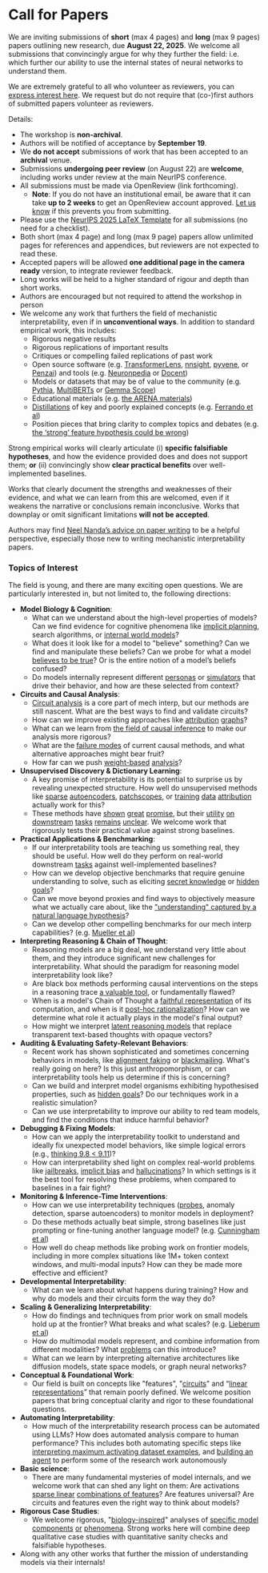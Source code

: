 # Call for Papers
We are inviting submissions of **short** (max 4 pages) and **long** (max 9 pages) papers outlining new research, due **August 22, 2025**. We welcome all submissions that convincingly argue for why they further the field: i.e. which further our ability to use the internal states of neural networks to understand them. 

We are extremely grateful to all who volunteer as reviewers, you can [express interest here](https://www.google.com/url?q=https://docs.google.com/forms/d/e/1FAIpQLSdiw1SJllzoTz_nqzDTzTOGb9DV3W_truQyh-WvYj_QGIi7Mg/viewform?usp%3Ddialog&sa=D&source=editors&ust=1752653362882908&usg=AOvVaw0Cu1DqRckTM-Eu65_rOJGV). We request but do not require that (co-)first authors of submitted papers volunteer as reviewers. 

Details: 
* The workshop is **non-archival**.
* Authors will be notified of acceptance by **September 19**.
* We **do not accept** submissions of work that has been accepted to an **archival** venue.
* Submissions **undergoing peer review** (on August 22) are **welcome**, including works under review at the main NeurIPS conference.
* All submissions must be made via OpenReview (link forthcoming).
  * **Note**: If you do not have an institutional email, be aware that it can take **up to 2 weeks** to get an OpenReview account approved. [Let us know](mailto:neurips2025@mechinterpworkshop.com) if this prevents you from submitting.
* Please use the [NeurIPS 2025 LaTeX Template](https://www.google.com/url?q=https://media.neurips.cc/Conferences/NeurIPS2025/Styles.zip&sa=D&source=editors&ust=1752653362885611&usg=AOvVaw3vKxaEvnL8l84e0_5OcSa8) for all submissions (no need for a checklist).
* Both short (max 4 page) and long (max 9 page) papers allow unlimited pages for references and appendices, but reviewers are not expected to read these.
* Accepted papers will be allowed **one additional page in the camera ready** version, to integrate reviewer feedback.
* Long works will be held to a higher standard of rigour and depth than short works.
* Authors are encouraged but not required to attend the workshop in person
* We welcome any work that furthers the field of mechanistic interpretability, even if in **unconventional ways**. In addition to standard empirical work, this includes:
  * Rigorous negative results
  * Rigorous replications of important results
  * Critiques or compelling failed replications of past work
  * Open source software (e.g. [TransformerLens](https://www.google.com/url?q=https://github.com/neelnanda-io/TransformerLens&sa=D&source=editors&ust=1752653362887973&usg=AOvVaw3H6EttoCOWcGlOB9suf88y), [nnsight](https://www.google.com/url?q=https://github.com/ndif-team/nnsight&sa=D&source=editors&ust=1752653362888142&usg=AOvVaw2YU1v32HN5LZ2qPVyCJjUC), [pyvene](https://www.google.com/url?q=https://github.com/stanfordnlp/pyvene/tree/main/pyvene/models/mlp&sa=D&source=editors&ust=1752653362888362&usg=AOvVaw36dedIEWmBVf3iDQBFNypR), or [Penzai](https://www.google.com/url?q=https://github.com/google-deepmind/penzai&sa=D&source=editors&ust=1752653362888539&usg=AOvVaw181HzZlmggZ3wAEgEwFGdF)) and tools (e.g. [Neuronpedia](https://www.google.com/url?q=http://neuronpedia.org&sa=D&source=editors&ust=1752653362888717&usg=AOvVaw3_yXp8xR7kWz6qvsMbsxek) or [Docent](https://www.google.com/url?q=https://transluce.org/introducing-docent&sa=D&source=editors&ust=1752653362888879&usg=AOvVaw3SB7rFvaJqFuX-oR9SZ8H8))
  * Models or datasets that may be of value to the community (e.g. [Pythia](https://www.google.com/url?q=https://arxiv.org/abs/2304.01373&sa=D&source=editors&ust=1752653362889202&usg=AOvVaw3zyS-60QzXD9M6_GG0c7rk), [MultiBERTs](https://www.google.com/url?q=https://arxiv.org/abs/2106.16163&sa=D&source=editors&ust=1752653362889370&usg=AOvVaw3lGO3SwNxhKj1f68QBocKw) or [Gemma Scope](https://www.google.com/url?q=https://arxiv.org/abs/2408.05147&sa=D&source=editors&ust=1752653362889517&usg=AOvVaw1dVVVIGBocXjS6l1_X_c5X))
  * Educational materials (e.g. [the ARENA materials](https://www.google.com/url?q=https://arena3-chapter1-transformer-interp.streamlit.app/&sa=D&source=editors&ust=1752653362889838&usg=AOvVaw2AvdI7PqILp9NMvXGzL3ry))
  * [Distillations](https://www.google.com/url?q=https://distill.pub/2017/research-debt/&sa=D&source=editors&ust=1752653362890092&usg=AOvVaw3BkdX4pHSWHePCZQU65htG) of key and poorly explained concepts (e.g. [Ferrando et al](https://www.google.com/url?q=https://arxiv.org/abs/2405.00208&sa=D&source=editors&ust=1752653362890329&usg=AOvVaw1NcgKilLgcZfPIrFMB2epW))
  * Position pieces that bring clarity to complex topics and debates (e.g. [the ‘strong’ feature hypothesis could be wrong](https://www.google.com/url?q=https://www.alignmentforum.org/posts/tojtPCCRpKLSHBdpn/the-strong-feature-hypothesis-could-be-wrong&sa=D&source=editors&ust=1752653362890796&usg=AOvVaw2OLcmf-ufu0IcI53HjBMqk))

Strong empirical works will clearly articulate (i) **specific falsifiable hypotheses**, and how the evidence provided does and does not support them; **or** (ii) convincingly show **clear practical benefits** over well-implemented baselines. 

Works that clearly document the strengths and weaknesses of their evidence, and what we can learn from this are welcomed, even if it weakens the narrative or conclusions remain inconclusive. Works that downplay or omit significant limitations **will not be accepted**. 

Authors may find [Neel Nanda’s advice on paper writing](https://www.google.com/url?q=https://www.alignmentforum.org/posts/eJGptPbbFPZGLpjsp/highly-opinionated-advice-on-how-to-write-ml-papers&sa=D&source=editors&ust=1752653362892713&usg=AOvVaw0MMK3ZqijQsW5LQ0UXd1Wo) to be a helpful perspective, especially those new to writing mechanistic interpretability papers. 
### Topics of Interest
The field is young, and there are many exciting open questions. We are particularly interested in, but not limited to, the following directions: 
* **Model Biology & Cognition**:
  * What can we understand about the high-level properties of models? Can we find evidence for cognitive phenomena like [implicit planning](https://www.google.com/url?q=https://transformer-circuits.pub/2025/attribution-graphs/biology.html%23dives-poems&sa=D&source=editors&ust=1752653362893911&usg=AOvVaw0t0ro865-DGgYlCMVX_ri0), search algorithms, or [internal world models](https://www.google.com/url?q=https://arxiv.org/abs/2210.13382&sa=D&source=editors&ust=1752653362894120&usg=AOvVaw13i6CNAihJh9S86mvpk2MH)?
  * What does it look like for a model to "believe" something? Can we find and manipulate these beliefs? Can we probe for what a model [believes to be true](https://www.google.com/url?q=https://arxiv.org/abs/2310.06824&sa=D&source=editors&ust=1752653362894556&usg=AOvVaw0Dj3nFtr69wiObn7A62ghe)? Or is the entire notion of a model’s beliefs confused?
  * Do models internally represent different [personas](https://www.google.com/url?q=https://arxiv.org/abs/2406.12094&sa=D&source=editors&ust=1752653362894935&usg=AOvVaw2b1Spfq9L6S4JiHzsXFHgK) or [simulators](https://www.google.com/url?q=https://www.nature.com/articles/s41586-023-06647-8&sa=D&source=editors&ust=1752653362895097&usg=AOvVaw1aCe3PzSSom4_T1pL430RT) that drive their behavior, and how are these selected from context?
* **Circuits and Causal Analysis**:
  * [Circuit analysis](https://www.google.com/url?q=https://distill.pub/2020/circuits/zoom-in/&sa=D&source=editors&ust=1752653362895673&usg=AOvVaw1syYJRJvce05-orV8grj9j) is a core part of mech interp, but our methods are still nascent. What are the best ways to find and validate circuits?
  * How can we improve existing approaches like [attribution](https://www.google.com/url?q=https://arxiv.org/abs/2406.11944&sa=D&source=editors&ust=1752653362896229&usg=AOvVaw0zQ7NabtVm3_ea_v2a18Nc) [graphs](https://www.google.com/url?q=https://transformer-circuits.pub/2025/attribution-graphs/methods.html&sa=D&source=editors&ust=1752653362896406&usg=AOvVaw1FngSZzyeEekpN4Sr4r1FO)?
  * What can we learn from [the field of causal inference](https://www.google.com/url?q=https://arxiv.org/abs/2407.04690&sa=D&source=editors&ust=1752653362896681&usg=AOvVaw0aToC29CGSubGly_n3DyWp) to make our analysis more rigorous?
  * What are the [failure modes](https://www.google.com/url?q=https://arxiv.org/abs/2307.15771&sa=D&source=editors&ust=1752653362896972&usg=AOvVaw3jpPyxsz_6D1KrJwIaabmB) of current causal methods, and what alternative approaches might bear fruit?
  * How far can we push [weight-based](https://www.google.com/url?q=https://arxiv.org/abs/2301.05217&sa=D&source=editors&ust=1752653362897378&usg=AOvVaw2m5XS_hrlJ1kDa7IUWMGDe) [analysis](https://www.google.com/url?q=https://arxiv.org/abs/2410.08417&sa=D&source=editors&ust=1752653362897539&usg=AOvVaw3wRlpXMKDvaPuAQp_l4MQW)?
* **Unsupervised Discovery & Dictionary Learning**:
  * A key promise of interpretability is its potential to surprise us by revealing unexpected structure. How well do unsupervised methods like [sparse](https://www.google.com/url?q=https://arxiv.org/abs/2103.15949&sa=D&source=editors&ust=1752653362898208&usg=AOvVaw1YmXRQQe9Hq6WYzuIvEmQO) [autoencoders](https://www.google.com/url?q=https://transformer-circuits.pub/2023/monosemantic-features&sa=D&source=editors&ust=1752653362898403&usg=AOvVaw2enDjWnBxp0BdZKR4oIRGX), [patch](https://www.google.com/url?q=https://arxiv.org/abs/2401.06102&sa=D&source=editors&ust=1752653362898524&usg=AOvVaw030zE1LTy9zMG-sUCtggyF)[scopes](https://www.google.com/url?q=https://arxiv.org/abs/2403.10949v2&sa=D&source=editors&ust=1752653362898623&usg=AOvVaw160q-Om8p6sTi75QILqU6t), or [training](https://www.google.com/url?q=https://proceedings.mlr.press/v70/koh17a?ref%3Dhttps://githubhelp.com&sa=D&source=editors&ust=1752653362898781&usg=AOvVaw2NlJgXWdLSWSBcVRTUHemG) [data](https://www.google.com/url?q=https://arxiv.org/abs/2308.03296&sa=D&source=editors&ust=1752653362898997&usg=AOvVaw2q-S632ywcPfRGYixT0AQv) [attribution](https://www.google.com/url?q=https://arxiv.org/abs/2205.11482&sa=D&source=editors&ust=1752653362899143&usg=AOvVaw0v13A9bm6kY-4AWdtLlpSS) actually work for this?
  * These methods have [shown](https://www.google.com/url?q=https://transformer-circuits.pub/2024/scaling-monosemanticity/index.html&sa=D&source=editors&ust=1752653362899517&usg=AOvVaw3pMTydxDb_KkToJNoVvFRR) [great](https://www.google.com/url?q=https://transformer-circuits.pub/2025/attribution-graphs/biology.html&sa=D&source=editors&ust=1752653362899693&usg=AOvVaw3hC3GSga7Ld0zPpXPjq9Ad) [promise](https://www.google.com/url?q=https://arxiv.org/abs/2503.10965&sa=D&source=editors&ust=1752653362899841&usg=AOvVaw1Ksj69KaQ4vuK3ixnVkKNB), but their [utility](https://www.google.com/url?q=https://arxiv.org/abs/2502.16681&sa=D&source=editors&ust=1752653362900038&usg=AOvVaw2bouuv3dyuyaKJjeU9gcdj) [on](https://www.google.com/url?q=https://www.tilderesearch.com/blog/sieve&sa=D&source=editors&ust=1752653362900187&usg=AOvVaw3U88STC-3-kefAPyn-6lFn) [downstream](https://www.google.com/url?q=https://arxiv.org/abs/2501.17148&sa=D&source=editors&ust=1752653362900330&usg=AOvVaw3BQ752BxacdQghQLy_rfG9) [tasks](https://www.google.com/url?q=https://transformer-circuits.pub/2024/features-as-classifiers/index.html&sa=D&source=editors&ust=1752653362900549&usg=AOvVaw3SNDEtvpipKi34sYfFujJ3) [remains](https://www.google.com/url?q=https://arxiv.org/abs/2502.04382&sa=D&source=editors&ust=1752653362900699&usg=AOvVaw0P7FiiR0q8fCY2M-I2K0Ia) [unclear](https://www.google.com/url?q=https://www.alignmentforum.org/posts/4uXCAJNuPKtKBsi28/negative-results-for-saes-on-downstream-tasks&sa=D&source=editors&ust=1752653362900879&usg=AOvVaw3aFJTDmr75MYRQfUp0lRL_). We welcome work that rigorously tests their practical value against strong baselines.
* **Practical Applications & Benchmarking**:
  * If our interpretability tools are teaching us something real, they should be useful. How well do they perform on real-world downstream [tasks](https://www.google.com/url?q=https://www.lesswrong.com/posts/wGRnzCFcowRCrpX4Y/downstream-applications-as-validation-of-interpretability&sa=D&source=editors&ust=1752653362901794&usg=AOvVaw18OtblUHFCVAWw9bLRq3QT) against well-implemented baselines?
  * How can we develop objective benchmarks that require genuine understanding to solve, such as eliciting [secret knowledge](https://www.google.com/url?q=https://arxiv.org/abs/2505.14352&sa=D&source=editors&ust=1752653362902245&usg=AOvVaw1hozXnCl3gH5SWdWHVqURS) or [hidden goals](https://www.google.com/url?q=https://arxiv.org/abs/2503.10965&sa=D&source=editors&ust=1752653362902416&usg=AOvVaw1H9Sdu6Ad-9jqDoHhR9QSW)?
  * Can we move beyond proxies and find ways to objectively measure what we actually care about, like the ["understanding" captured by a natural language hypothesis](https://www.google.com/url?q=https://arxiv.org/abs/2502.04382&sa=D&source=editors&ust=1752653362902901&usg=AOvVaw1BgAyJUltApCjgnLnXrRQS)?
  * Can we develop other compelling benchmarks for our mech interp capabilities? (e.g. [Mueller et al](https://www.google.com/url?q=https://arxiv.org/abs/2504.13151&sa=D&source=editors&ust=1752653362903274&usg=AOvVaw0pQqYdI35HVUMYOEf8tHKJ))
* **Interpreting Reasoning & Chain of Thought**:
  * Reasoning models are a big deal, we understand very little about them, and they introduce significant new challenges for interpretability. What should the paradigm for reasoning model interpretability look like?
  * Are black box methods performing causal interventions on the steps in a reasoning trace [a valuable tool](https://www.google.com/url?q=https://arxiv.org/abs/2506.19143&sa=D&source=editors&ust=1752653362904314&usg=AOvVaw2j5BRScBiaIl8xMuHNYp9q), or fundamentally flawed?
  * When is a model's Chain of Thought a [faithful representation](https://www.google.com/url?q=https://arxiv.org/abs/2305.04388&sa=D&source=editors&ust=1752653362904666&usg=AOvVaw2ekRqbw5BJ9h8DJfU2KXdK) of its computation, and when is it [post-hoc rationalization](https://www.google.com/url?q=https://arxiv.org/abs/2503.08679&sa=D&source=editors&ust=1752653362904919&usg=AOvVaw2imlzXKmgedawcBvoB2F7C)? How can we determine what role it actually plays in the model's final output?
  * How might we interpret [latent reasoning models](https://www.google.com/url?q=https://arxiv.org/abs/2412.06769&sa=D&source=editors&ust=1752653362905429&usg=AOvVaw2KOlp7oPfRHkFCDtdFztzd) that replace transparent text-based thoughts with opaque vectors?
* **Auditing & Evaluating Safety-Relevant Behaviors**:
  * Recent work has shown sophisticated and sometimes concerning behaviors in models, like [alignment faking](https://www.google.com/url?q=https://arxiv.org/abs/2412.14093&sa=D&source=editors&ust=1752653362906157&usg=AOvVaw1LAlSwkAT6_PJYcDPZSHWw) or [blackmailing](https://www.google.com/url?q=https://www.anthropic.com/research/agentic-misalignment&sa=D&source=editors&ust=1752653362906348&usg=AOvVaw1VN9rCjErburknsYfKI45a). What's really going on here? Is this just anthropomorphism, or can interpretability tools help us determine if this is concerning?
  * Can we build and interpret model organisms exhibiting hypothesised properties, such as [hidden goals](https://www.google.com/url?q=https://arxiv.org/abs/2503.10965&sa=D&source=editors&ust=1752653362906959&usg=AOvVaw2T9-4XuKzlXQJOF78uSeZj)? Do our techniques work in a realistic simulation?
  * Can we use interpretability to improve our ability to red team models, and find the conditions that induce harmful behavior?
* **Debugging & Fixing Models**:
  * How can we apply the interpretability toolkit to understand and ideally fix unexpected model behaviors, like simple logical errors (e.g., [thinking 9.8 < 9.11](https://www.google.com/url?q=https://transluce.org/observability-interface&sa=D&source=editors&ust=1752653362907973&usg=AOvVaw2uQ9vftJIL2xut2fzWQ65o))?
  * How can interpretability shed light on complex real-world problems like [jailbreaks](https://www.google.com/url?q=https://transformer-circuits.pub/2025/attribution-graphs/biology.html%23dives-jailbreak&sa=D&source=editors&ust=1752653362908422&usg=AOvVaw1lXM1DVnARkCrlZrCTRf6N), [implicit bias](https://www.google.com/url?q=https://arxiv.org/abs/2506.10922&sa=D&source=editors&ust=1752653362908587&usg=AOvVaw20Vr6Kc1Ns9Z1y6Pj8UiBD) and [hallucinations](https://www.google.com/url?q=https://arxiv.org/abs/2411.14257&sa=D&source=editors&ust=1752653362908750&usg=AOvVaw0tc6dauonInjRjN-sDisEB)? In which settings is it the best tool for resolving these problems, when compared to baselines in a fair fight?
* **Monitoring & Inference-Time Interventions**:
  * How can we use interpretability techniques ([probes](https://www.google.com/url?q=https://arxiv.org/abs/2102.12452&sa=D&source=editors&ust=1752653362909562&usg=AOvVaw053kKyM54r6MoPs9wIIvuL), anomaly detection, sparse autoencoders) to monitor models in deployment?
  * Do these methods actually beat simple, strong baselines like just prompting or fine-tuning another language model? (e.g. [Cunningham et al](https://www.google.com/url?q=https://alignment.anthropic.com/2025/cheap-monitors/&sa=D&source=editors&ust=1752653362910157&usg=AOvVaw1nWxXDeeyk5lfH15hUhqKV))
  * How well do cheap methods like probing work on frontier models, including in more complex situations like 1M+ token context windows, and multi-modal inputs? How can they be made more effective and efficient?
* **Developmental Interpretability**:
  * What can we learn about what happens during training? How and why do models and their circuits form the way they do?
* **Scaling & Generalizing Interpretability**:
  * How do findings and techniques from prior work on small models hold up at the frontier? What breaks and what scales? (e.g. [Lieberum et al](https://www.google.com/url?q=https://arxiv.org/abs/2307.09458&sa=D&source=editors&ust=1752653362911852&usg=AOvVaw2Kx7ga9wUOt1aKJgDa5Zwn))
  * How do multimodal models represent, and combine information from different modalities? What [problems](https://www.google.com/url?q=https://openreview.net/pdf?id%3DVUhRdZp8ke&sa=D&source=editors&ust=1752653362912284&usg=AOvVaw2SdHLhUzO5G1GS7AsTJ_YO) can this introduce?
  * What can we learn by interpreting alternative architectures like diffusion models, state space models, or graph neural networks?
* **Conceptual & Foundational Work**:
  * Our field is built on concepts like "features", "[circuits](https://www.google.com/url?q=https://distill.pub/2020/circuits/zoom-in/&sa=D&source=editors&ust=1752653362913188&usg=AOvVaw36YfrRKGPdYPPEnnLCltt5)" and “[linear representations](https://www.google.com/url?q=https://transformer-circuits.pub/2024/july-update/index.html%23linear-representations&sa=D&source=editors&ust=1752653362913431&usg=AOvVaw0UMrc_hYzR7HE8YwFjan1X)” that remain poorly defined. We welcome position papers that bring conceptual clarity and rigor to these foundational questions.
* **Automating Interpretability**:
  * How much of the interpretability research process can be automated using LLMs? How does automated analysis compare to human performance? This includes both automating specific steps like [interpreting maximum activating dataset examples](https://www.google.com/url?q=https://openaipublic.blob.core.windows.net/neuron-explainer/paper/index.html&sa=D&source=editors&ust=1752653362914558&usg=AOvVaw3TFIdIxFQ9UqOZjqlR-h6S), and [building an agent](https://www.google.com/url?q=https://arxiv.org/abs/2404.14394&sa=D&source=editors&ust=1752653362914775&usg=AOvVaw3msR8wGvSLSWHjOTemN69c) to perform some of the research work autonomously
* **Basic science**:
  * There are many fundamental mysteries of model internals, and we welcome work that can shed any light on them: Are activations [sparse linear](https://www.google.com/url?q=https://arxiv.org/abs/1601.03764&sa=D&source=editors&ust=1752653362915576&usg=AOvVaw2z-7-wJEl8_Vx6rcF2Iy5V) [combinations of features](https://www.google.com/url?q=https://transformer-circuits.pub/2022/toy_model/index.html&sa=D&source=editors&ust=1752653362915791&usg=AOvVaw0y7ffLSWUh6CvXlofcVZHN)? Are features universal? Are circuits and features even the right way to think about models?
* **Rigorous Case Studies**:
  * We welcome rigorous, "[biology-inspired](https://www.google.com/url?q=https://distill.pub/2020/circuits/curve-circuits/&sa=D&source=editors&ust=1752653362916507&usg=AOvVaw2iFM0GopT5fg3W5y-nXHeE)" analyses of [specific model](https://www.google.com/url?q=https://arxiv.org/abs/2310.04625&sa=D&source=editors&ust=1752653362916734&usg=AOvVaw3WrYhHpJze8lXOocarbLmM) [components](https://www.google.com/url?q=https://transformer-circuits.pub/2024/scaling-monosemanticity/index.html&sa=D&source=editors&ust=1752653362916979&usg=AOvVaw2GJ10Un0JJm4zb2FBhgk5e) [or](https://www.google.com/url?q=https://arxiv.org/abs/2305.01610&sa=D&source=editors&ust=1752653362917124&usg=AOvVaw2UAk-_EIYpK-erKatuc_MW) [phenomena](https://www.google.com/url?q=https://arxiv.org/abs/2306.09346&sa=D&source=editors&ust=1752653362917277&usg=AOvVaw1squluqb3BgQ8e8GW4U9b1). Strong works here will combine deep qualitative case studies with quantitative sanity checks and falsifiable hypotheses.
* Along with any other works that further the mission of understanding models via their internals!